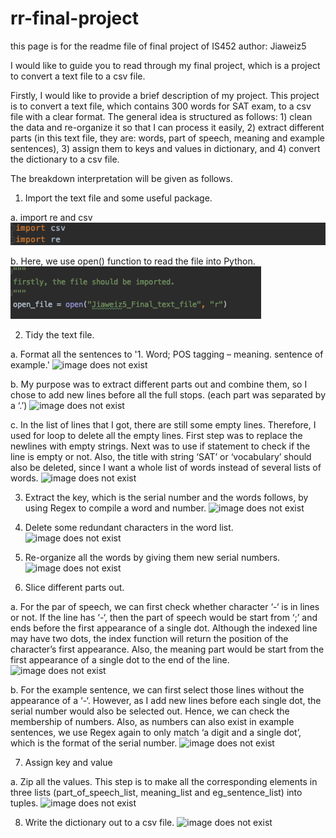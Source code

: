 # rr-final-project
this page is for the readme file of final project of IS452
author: Jiaweiz5

I would like to guide you to read through my final project, which is a project to convert a text file to a csv file.

Firstly, I would like to provide a brief description of my project. This project is to convert a text file, which contains 300 words for SAT exam, to a csv file with a clear format. The general idea is structured as follows: 1) clean the data and re-organize it so that I can process it easily, 2) extract different parts (in this text file, they are: words, part of speech, meaning and example sentences), 3) assign them to keys and values in dictionary, and 4) convert the dictionary to a csv file.

The breakdown interpretation will be given as follows.

1)	Import the text file and some useful package.

a. import re and csv
<br>![image does not exist](https://raw.githubusercontent.com/vivizhao95/images_readme/master/import.png)

b. Here, we use open() function to read the file into Python.
<br>![image does not exist](https://raw.githubusercontent.com/vivizhao95/images_readme/master/read_file.png)

2)	Tidy the text file.

a.	Format all the sentences to '1. Word; POS tagging – meaning. sentence of example.'
![image does not exist]()

b.	My purpose was to extract different parts out and combine them, so I chose to add new lines before all the full stops. (each part was separated by a ‘.’)
![image does not exist]()

c.	In the list of lines that I got, there are still some empty lines. Therefore, I used for loop to delete all the empty lines. First step was to replace the newlines with empty strings. Next was to use if statement to check if the line is empty or not. Also, the title with string ‘SAT’ or ‘vocabulary’ should also be deleted, since I want a whole list of words instead of several lists of words.
![image does not exist]()

3)	Extract the key, which is the serial number and the words follows, by using Regex to compile a word and number.
![image does not exist]()

4)	Delete some redundant characters in the word list.
![image does not exist]()

5)	Re-organize all the words by giving them new serial numbers.
![image does not exist]()

6)	Slice different parts out.

a.	For the par of speech, we can first check whether character ‘-‘ is in lines or not. If the line has ‘-‘, then the part of speech would be start from ‘;’ and ends before the first appearance of a single dot. Although the indexed line may have two dots, the index function will return the position of the character’s first appearance. Also, the meaning part would be start from the first appearance of a single dot to the end of the line.
![image does not exist]()

b.	For the example sentence, we can first select those lines without the appearance of a ‘-‘. However, as I add new lines before each single dot, the serial number would also be selected out. Hence, we can check the membership of numbers. Also, as numbers can also exist in example sentences, we use Regex again to only match ‘a digit and a single dot’, which is the format of the serial number.
![image does not exist]()

7)	Assign key and value

a.	Zip all the values. This step is to make all the corresponding elements in three lists (part_of_speech_list, meaning_list and eg_sentence_list) into tuples.
![image does not exist]()

8)	Write the dictionary out to a csv file.
![image does not exist]()
